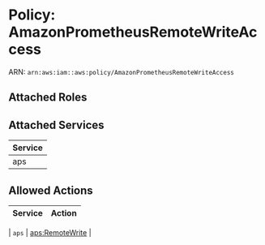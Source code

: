 # Policy: AmazonPrometheusRemoteWriteAccess

ARN: `arn:aws:iam::aws:policy/AmazonPrometheusRemoteWriteAccess`

## Attached Roles

## Attached Services

| Service |
|---------|
| aps |

## Allowed Actions

| Service | Action |
|:-------:|--------|

| `aps` | [aps:RemoteWrite](../actions.md#aps:remotewrite) |
